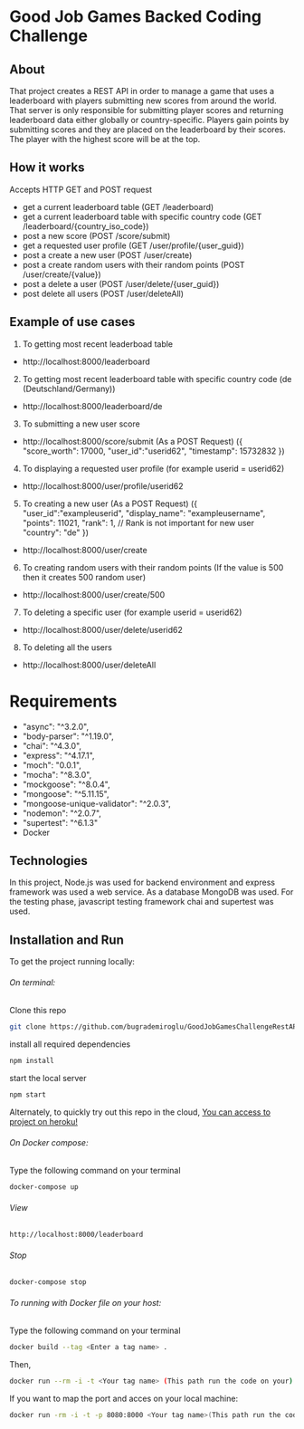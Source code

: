 # Good Job Games Backed Coding Challenge
## About
That project creates a REST API in order to manage a game that uses a leaderboard with players submitting new scores from around the world.
That server is only responsible for submitting player scores and returning leaderboard data either globally or country-specific.
Players gain points by submitting scores and they are placed on the leaderboard by their scores. The player with the highest score will be at the top.

## How it works
Accepts HTTP GET and POST request
* get a current leaderboard table (GET /leaderboard)
* get a current leaderboard table with specific country code (GET /leaderboard/{country_iso_code})
* post a new score (POST /​score/submit​)
* get a requested user profile (GET /user/profile/{user_guid})
* post a create a new user (POST /user/create)
* post a create random users with their random points (POST /user/create/{value})
* post a delete a user (POST /user/delete/{user_guid})
* post delete all users (POST /user/deleteAll)

## Example of use cases
1. To getting most recent leaderboad table
* http://localhost:8000/leaderboard
2. To getting most recent leaderboard table with specific country code (de (Deutschland/Germany))
* http://localhost:8000/leaderboard/de
3. To submitting a new user score
* http://localhost:8000/score/submit (As a POST Request) ({
    "score_worth": 17000,
    "user_id":"userid62",
    "timestamp": 15732832
})
4. To displaying a requested user profile (for example userid = userid62)
* http://localhost:8000/user/profile/userid62
5. To creating a new user (As a POST Request) ({
 "user_id":"exampleuserid",
 "display_name": "exampleusername",
 "points": 11021,
 "rank": 1, // Rank is not important for new user
 "country": "de"
})
* http://localhost:8000/user/create
6. To creating random users with their random points (If the value is 500 then it creates 500 random user)
* http://localhost:8000/user/create/500
7. To deleting a specific user (for example userid = userid62)
* http://localhost:8000/user/delete/userid62
8. To deleting all the users
* http://localhost:8000/user/deleteAll

# Requirements
 * "async": "^3.2.0",
 * "body-parser": "^1.19.0",
 * "chai": "^4.3.0",
 *  "express": "^4.17.1",
 *  "moch": "0.0.1",
 *  "mocha": "^8.3.0",
 *  "mockgoose": "^8.0.4",
 * "mongoose": "^5.11.15",
 * "mongoose-unique-validator": "^2.0.3",
 * "nodemon": "^2.0.7",
 * "supertest": "^6.1.3"
 * Docker
## Technologies
In this project, Node.js was used for backend environment and express framework was used a web service. As a database MongoDB was used.
For the testing phase, javascript testing framework chai and supertest was used.
## Installation and Run
To get the project running locally:

###### On terminal:
Clone this repo
 ```bash
git clone https://github.com/bugrademiroglu/GoodJobGamesChallengeRestAPI.git
```
install all required dependencies
```bash 
npm install 
```
start the local server
```bash 
npm start 
``` 

Alternately, to quickly try out this repo in the cloud, [You can access to project on heroku!](https://bugrarestapi.herokuapp.com/leaderboard)
###### On Docker compose: 
Type the following command on your terminal
```bash
docker-compose up
```
###### View
```bash
http://localhost:8000/leaderboard
```
###### Stop
```bash
docker-compose stop
```
###### To running with Docker file on your host: 
Type the following command on your terminal
```bash
docker build --tag <Enter a tag name> .
```
Then,
```bash
docker run --rm -i -t <Your tag name> (This path run the code on your)
```
If you want to map the port and acces on your local machine:
```bash
docker run -rm -i -t -p 8080:8000 <Your tag name>(This path run the code on your)
```
